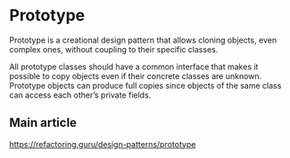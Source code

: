 # Prototype

Prototype is a creational design pattern that allows cloning objects, even complex ones, without coupling to their specific classes.

All prototype classes should have a common interface that makes it possible to copy objects even if their concrete classes are unknown. Prototype objects can produce full copies since objects of the same class can access each other’s private fields.

## Main article

https://refactoring.guru/design-patterns/prototype
